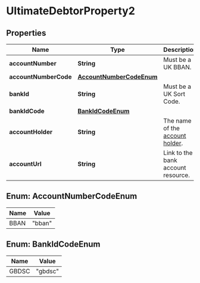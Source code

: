 

# UltimateDebtorProperty2


## Properties

| Name | Type | Description | Notes |
|------------ | ------------- | ------------- | -------------|
|**accountNumber** | **String** | Must be a UK BBAN. |  |
|**accountNumberCode** | [**AccountNumberCodeEnum**](#AccountNumberCodeEnum) |  |  |
|**bankId** | **String** | Must be a UK Sort Code. |  |
|**bankIdCode** | [**BankIdCodeEnum**](#BankIdCodeEnum) |  |  |
|**accountHolder** | **String** | The name of the [account holder](http://docs.griffin.com). |  [optional] |
|**accountUrl** | **String** | Link to the bank account resource. |  [optional] |



## Enum: AccountNumberCodeEnum

| Name | Value |
|---- | -----|
| BBAN | &quot;bban&quot; |



## Enum: BankIdCodeEnum

| Name | Value |
|---- | -----|
| GBDSC | &quot;gbdsc&quot; |



